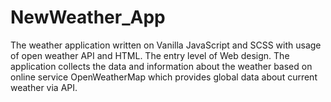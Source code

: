 # NewWeather_App

<p> The weather application written on Vanilla JavaScript and SCSS with usage of open weather API and HTML. The entry level of Web design. The application collects the data and information about the weather based on online service OpenWeatherMap which provides global data about current weather via API.</p>
